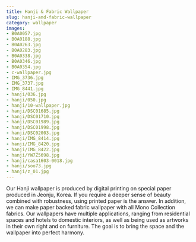 ```yaml
---
title: Hanji & Fabric Wallpaper
slug: hanji-and-fabric-wallpaper
category: wallpaper
images:
- B0A0057.jpg
- B0A0188.jpg
- B0A0263.jpg
- B0A0283.jpg
- B0A0338.jpg
- B0A0346.jpg
- B0A0354.jpg
- c-wallpaper.jpg
- IMG_3736.jpg
- IMG_3737.jpg
- IMG_8441.jpg
- hanji/036.jpg
- hanji/050.jpg
- hanji/10-wallpaper.jpg
- hanji/DSC01685.jpg
- hanji/DSC01710.jpg
- hanji/DSC01989.jpg
- hanji/DSC01998.jpg
- hanji/DSC02003.jpg
- hanji/IMG_8414.jpg
- hanji/IMG_8420.jpg
- hanji/IMG_8422.jpg
- hanji/YW7Z5698.jpg
- hanji/casa1603-0018.jpg
- hanji/soo73.jpg
- hanji/z_01.jpg
---
```


Our Hanji wallpaper is produced by digital printing on special paper produced in Jeonju, Korea. If you require  a deeper sense of beauty combined with robustness, using printed paper is the answer. In addition,  we can make paper backed fabric wallpaper with all Mono Collection fabrics. Our wallpapers have multiple applications, ranging from residential spaces and hotels to domestic interiors, as well as being used as artworks  in their own right and on furniture. The goal is to bring the space and the wallpaper into perfect harmony.
